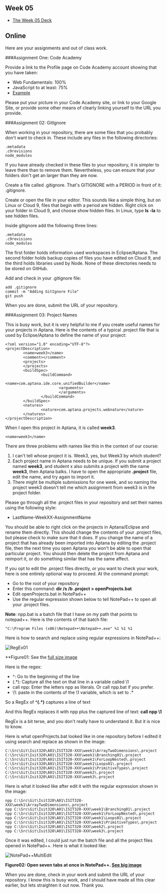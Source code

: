 Week 05
-------

- [The Week 05 Deck](http://bit.ly/1fRfuzK)

Online
------

Here are your assignments and out of class work.

###Assignment One: Code Academy


Provide a link to the Profile page on Code Academy account showing 
that you have taken:

- Web Fundamentals: 100%
- JavaScript to at least: 75%
- [Example](http://www.codecademy.com/netslayer43536)

Please put your picture in your Code Academy site, or link to your 
Google Site, or provide some other means of clearly linking yourself 
to the URL you provide.


###Assignment 02: GitIgnore


When working in your repository, there are some files that you probably
don't want to check in. These include any files
in the following directories:

	.metadata
	.c9revisions
	node_modules

If you have already checked in these files to your repository, it is
simpler to leave there than to remove them. Nevertheless, you can
ensure that your folders don't get an larger than they are now.

Create a file called .gitignore. That's GITIGNORE with a PERIOD in front
of it: .gitignore.

Create or open the file in your editor. This sounds like a simple 
thing, but on Linux or Cloud 9, files that begin with a period are 
hidden. Right click on your folder in Cloud 9, and choose show 
hidden files. In Linux, type **ls -la** to see hidden files. 

Inside gitignore add the following three lines:

```
.metadata
.c9revisions
node_modules
```

The first folder holds information used workspaces in 
Eclipse/Aptana. The second folder holds backup copies of files you 
have edited on Cloud 9, and the third holds libraries used by Node. 
None of these directories needs to be stored on GitHub.

Add and check in your .gitignore file:

```
add .gitignore
commit -m "Adding GitIgnore File"
git push
```

When you are done, submit the URL of your repository.

###Assignment 03: Project Names

This is busy work, but it is very helpful to me if you create 
useful names for your projects in Aptana. Here is the contents of 
a typical .project file that is used by Eclipse/Aptana to define
the name of your project:

```
<?xml version="1.0" encoding="UTF-8"?>
<projectDescription>
        <name>week3</name>
        <comment></comment>
        <projects>
        </projects>
        <buildSpec>
                <buildCommand>
                        <name>com.aptana.ide.core.unifiedBuilder</name>
                        <arguments>
                        </arguments>
                </buildCommand>
        </buildSpec>
        <natures>
                <nature>com.aptana.projects.webnature</nature>
        </natures>
</projectDescription>
```

When I open this project in Aptana, it is called **week3**.

	<name>week3</name>

There are three problems with names like this in the context of our
course:

1. I can't tell whose project it is. Week3, yes, but Week3 by which 
student? 
2. Each project name in Aptana needs to be unique. If you submit a 
project named **week3**, and student x also submits a project with 
the name **week3**, then Aptana balks. I have to open the 
appropriate **.project** file, edit the name, and try again to import it. 
3. There might be multiple submissions for one week, and so naming 
the project week3 doesn't tell me which assignment from week3 is in 
the project folder.

Please go through all the .project files in your repository and set
their names using the following style:

- LastName-WeekXX-AssignmentName

You should be able to right click on the projects in Aptana/Eclipse
and rename them directly. This should change the contents of your
.project files, but please check to make sure that it does. If you
change the name of a project that has already been imported into 
Aptana by editing the .project file, then the next time you open 
Aptana you won't be able to open that particular project. You should
then delete the project from Aptana and reimport it, or do something
similar that has the same affect.

If you opt to edit the .project files directly, or you want to check 
your work, here is one entirely optional way to proceed. At the 
command prompt:

- Go to the root of your repository
- Enter this command: **dir /s /b .project > openProjects.bat**
- Edit openProjects.bat in NotePad++
- Use the regular expression shown below to tell NotePad++ to open
all your .project files.

**Note**: npp.bat is a batch file that I have on my path that points
to notepad++. Here is the contents of that batch file:

	"C:\Program Files (x86)\Notepad++\Notepad++.exe" %1 %1 %1

Here is how to search and replace using regular expressions in 
NotePad++:

![RegEx01](../Images/RegEx01.png)

**Figure01: See the [full size image](../Images/RegEx01.png)

Here is the regex:

- ^: Go to the beginning of the line
- (.*): Capture all the text on that line in a variable called \\1
- call npp: Enter the letters npp as literals. Or call npp.bat if you prefer.
- \\1: paste in the contents of the \1 variable, which is set to .*

So a RegEx of **^(.\*)** captures a line of text

And this RegEx replaces it with npp plus the captured line of text: **call npp \\1**

RegEx is a bit terse, and you don't really have to understand it. But
it is nice to know.

Here is what openProjects.bat looked like in one repository before
I edited it using search and replace as shown in the image:

```
C:\Src\Git\Isit320\A01\ISIT320-XXX\week1\ArrayTwoDimensions\.project
C:\Src\Git\Isit320\A01\ISIT320-XXX\week1\Branching01\.project
C:\Src\Git\Isit320\A01\ISIT320-XXX\week1\ForLoopNested\.project
C:\Src\Git\Isit320\A01\ISIT320-XXX\week1\Loops01\.project
C:\Src\Git\Isit320\A01\ISIT320-XXX\week1\PrimitiveTypes\.project
C:\Src\Git\Isit320\A01\ISIT320-XXX\week2\.project
C:\Src\Git\Isit320\A01\ISIT320-XXX\week3\.project
```

Here is what it looked like after edit it with the regular expression
shown in the image:

```
npp C:\Src\Git\Isit320\A01\ISIT320-XXX\week1\ArrayTwoDimensions\.project
npp C:\Src\Git\Isit320\A01\ISIT320-XXX\week1\Branching01\.project
npp C:\Src\Git\Isit320\A01\ISIT320-XXX\week1\ForLoopNested\.project
npp C:\Src\Git\Isit320\A01\ISIT320-XXX\week1\Loops01\.project
npp C:\Src\Git\Isit320\A01\ISIT320-XXX\week1\PrimitiveTypes\.project
npp C:\Src\Git\Isit320\A01\ISIT320-XXX\week2\.project
npp C:\Src\Git\Isit320\A01\ISIT320-XXX\week3\.project
```

Once it was edited, I could just run the batch file and all the 
project files opened in NotePad++. Here is what it looked like:

![NotePad++MultiEdit](../Images/RegEx02.png)

**Figure02: Open seven tabs at once in NotePad++. [See big image](../Images/RegEx02.png)**

When you are done, check in your work and submit the URL of your 
repository. I know this is busy work, and I should have made all this 
clear earlier, but lets straighten it out now. Thank you.
